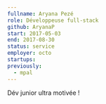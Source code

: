 ```yaml
---
fullname: Aryana Pezé
role: Développeuse full-stack
github: AryanaP
start: 2017-05-03
end: 2017-08-30
status: service
employer: octo
startups:
previously:
  - mpal
---
```


Dév junior ultra motivée !
